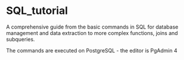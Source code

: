 # SQL_tutorial
A comprehensive guide from the basic commands in SQL for database management and data extraction to more complex functions, joins and subqueries.

The commands are executed on PostgreSQL - the editor is PgAdmin 4
